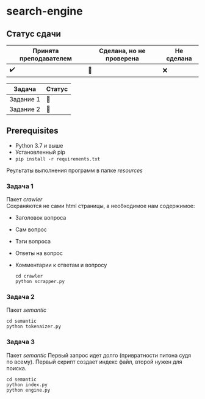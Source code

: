 # search-engine

## Статус сдачи

Принята преподавателем | Сделана, но не проверена | Не сделана
------------- | ------------- | --------------
:heavy_check_mark: | :black_square_button: | :x:

| Задача | Статус |
|---|---|
|Задание 1| :black_square_button:  |
|Задание 2| :black_square_button:  |

## Prerequisites
* Python 3.7 и выше  
* Установленный pip  
* `pip install -r requirements.txt`

Реультаты выполнения программ в папке *resources*   
### Задача 1
Пакет *crawler*   
Сохраняются не сами html страницы, а необходимое нам содержимое:

* Заголовок вопроса
* Сам вопрос
* Тэги вопроса
* Ответы на вопрос
* Комментарии к ответам и вопросу

  ```
  cd crawler
  python scrapper.py
  ```
### Задача 2   
Пакет *semantic*
```
cd semantic
python tokenaizer.py
```
### Задача 3     
Пакет *semantic*
Первый запрос идет долго (привратности питона судя по всему). Первый скрипт создает индекс файл, второй нужен для поиска.   
```
cd semantic
python index.py
python engine.py
```